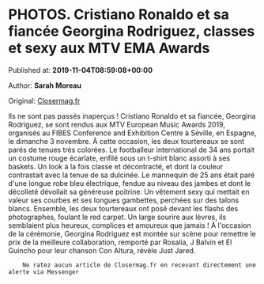 
# PHOTOS. Cristiano Ronaldo et sa fiancée Georgina Rodriguez, classes et sexy aux MTV EMA Awards

Published at: **2019-11-04T08:59:08+00:00**

Author: **Sarah Moreau**

Original: [Closermag.fr](https://www.closermag.fr/people/photos-cristiano-ronaldo-et-sa-fiancee-georgina-rodriguez-classes-et-sexy-aux-mt-1043975)

Ils ne sont pas passés inaperçus ! Cristiano Ronaldo et sa fiancée, Georgina Rodriguez, se sont rendus aux MTV European Music Awards 2019, organisés au FIBES Conference and Exhibition Centre à Séville, en Espagne, le dimanche 3 novembre. À cette occasion, les deux tourtereaux se sont parés de tenues très colorées.
Le footballeur international de 34 ans portait un costume rouge écarlate, enfilé sous un t-shirt blanc assorti à ses baskets. Un look à la fois classe et décontracté, et dont la couleur contrastait avec la tenue de sa dulcinée. Le mannequin de 25 ans était paré d'une longue robe bleu électrique, fendue au niveau des jambes et dont le décolleté dévoilait sa généreuse poitrine. Un vêtement sexy qui mettait en valeur ses courbes et ses longues gambettes, perchées sur des talons blancs. Ensemble, les deux tourtereaux ont posé devant les flashs des photographes, foulant le red carpet. Un large sourire aux lèvres, ils semblaient plus heureux, complices et amoureux que jamais !
À l'occasion de la cérémonie, Georgina Rodriguez est montée sur scène pour remettre le prix de la meilleure collaboration, remporté par Rosalia, J Balvin et El Guincho pour leur chanson Con Altura, révèle Just Jared.

        Ne ratez aucun article de Closermag.fr en recevant directement une alerte via Messenger
      
